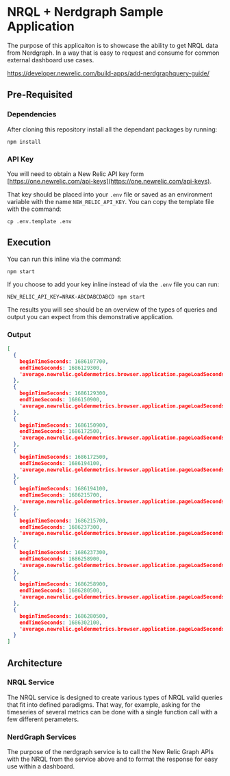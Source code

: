 # NRQL + Nerdgraph Sample Application

The purpose of this applicaiton is to showcase the ability to get NRQL data from Nerdgraph. In a way that is easy to request and consume for common external dashboard use cases.

https://developer.newrelic.com/build-apps/add-nerdgraphquery-guide/



## Pre-Requisited

### Dependencies
After cloning this repository install all the dependant packages by running:

```
npm install
```

### API Key

You will need to obtain a New Relic API key form [https://one.newrelic.com/api-keys](https://one.newrelic.com/api-keys).

That key should be placed into your `.env` file or saved as an environment variable with the name `NEW_RELIC_API_KEY`.  You can copy the template file with the command:

```
cp .env.template .env
```


## Execution

You can run this inline via the command:

```
npm start
```

If you choose to add your key inline instead of via the `.env` file you can run:

```
NEW_RELIC_API_KEY=NRAK-ABCDABCDABCD npm start
```

The results you will see should be an overview of the types of queries and output you can expect from this demonstrative application.

### Output

```JSON
[
  {
    beginTimeSeconds: 1686107700,
    endTimeSeconds: 1686129300,
    'average.newrelic.goldenmetrics.browser.application.pageLoadSeconds': 0.38646153846153847
  },
  {
    beginTimeSeconds: 1686129300,
    endTimeSeconds: 1686150900,
    'average.newrelic.goldenmetrics.browser.application.pageLoadSeconds': 0.46116666666666667
  },
  {
    beginTimeSeconds: 1686150900,
    endTimeSeconds: 1686172500,
    'average.newrelic.goldenmetrics.browser.application.pageLoadSeconds': 0.48193749999999996
  },
  {
    beginTimeSeconds: 1686172500,
    endTimeSeconds: 1686194100,
    'average.newrelic.goldenmetrics.browser.application.pageLoadSeconds': 0.4366428571428571
  },
  {
    beginTimeSeconds: 1686194100,
    endTimeSeconds: 1686215700,
    'average.newrelic.goldenmetrics.browser.application.pageLoadSeconds': 0.3517142857142857
  },
  {
    beginTimeSeconds: 1686215700,
    endTimeSeconds: 1686237300,
    'average.newrelic.goldenmetrics.browser.application.pageLoadSeconds': 0.47259999999999996
  },
  {
    beginTimeSeconds: 1686237300,
    endTimeSeconds: 1686258900,
    'average.newrelic.goldenmetrics.browser.application.pageLoadSeconds': 0.39641666666666664
  },
  {
    beginTimeSeconds: 1686258900,
    endTimeSeconds: 1686280500,
    'average.newrelic.goldenmetrics.browser.application.pageLoadSeconds': 0.5407272727272727
  },
  {
    beginTimeSeconds: 1686280500,
    endTimeSeconds: 1686302100,
    'average.newrelic.goldenmetrics.browser.application.pageLoadSeconds': 0.4658666666666667
  }
]
```

## Architecture

### NRQL Service

The NRQL service is designed to create various types of NRQL valid queries that fit into defined paradigms.  That way, for example, asking for the timeseries of several metrics can be done with a single function call with a few different perameters.

### NerdGraph Services

The purpose of the nerdgraph service is to call the New Relic Graph APIs with the NRQL from the service above and to format the response for easy use within a dashboard.

